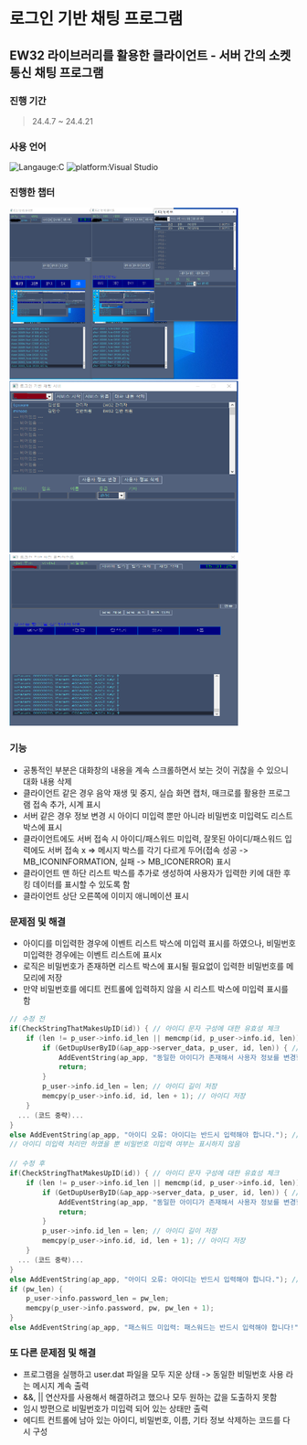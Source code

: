 # 로그인 기반 채팅 프로그램<br>
## EW32 라이브러리를 활용한 클라이언트 - 서버 간의 소켓 통신 채팅 프로그램
### 진행 기간
> 24.4.7 ~ 24.4.21

### 사용 언어
![Langauge:C](https://img.shields.io/badge/Language-C-red) ![platform:Visual Studio](https://img.shields.io/badge/Platform-Visual_Studio-red)
<br>

### 진행한 챕터
<img src="03/Advanced_chatting_program.PNG" alt="Intro Screen" width="400px" height="300px"><img src="03/Server.PNG" alt="Intro Screen" width="400px" height="300px"><img src="03/client.PNG" alt="Intro Screen" width="400px" height="300px">
<br>

### 기능
- 공통적인 부분은 대화창의 내용을 계속 스크롤하면서 보는 것이 귀찮을 수 있으니 대화 내용 삭제
- 클라이언트 같은 경우 음악 재생 및 중지, 실습 화면 캡처, 매크로를 활용한 프로그램 접속 추가, 시계 표시
- 서버 같은 경우 정보 변경 시 아이디 미입력 뿐만 아니라 비밀번호 미입력도 리스트 박스에 표시
- 클라이언트에도 서버 접속 시 아이디/패스워드 미입력, 잘못된 아이디/패스워드 입력에도 서버 접속 x
=> 메시지 박스를 각기 다르게 두어(접속 성공 -> MB_ICONINFORMATION, 실패 -> MB_ICONERROR) 표시
- 클라이언트 맨 하단 리스트 박스를 추가로 생성하여 사용자가 입력한 키에 대한 후킹 데이터를 표시할 수 있도록 함
- 클라이언트 상단 오른쪽에 이미지 애니메이션 표시

### 문제점 및 해결
- 아이디를 미입력한 경우에 이벤트 리스트 박스에 미입력 표시를 하였으나, 비밀번호 미입력한 경우에는 이벤트 리스트에 표시x
- 로직은 비밀번호가 존재하면 리스트 박스에 표시될 필요없이 입력한 비밀번호를 메모리에 저장
- 만약 비밀번호를 에디트 컨트롤에 입력하지 않을 시 리스트 박스에 미입력 표시를 함
```c
// 수정 전
if(CheckStringThatMakesUpID(id)) { // 아이디 문자 구성에 대한 유효성 체크
    if (len != p_user->info.id_len || memcmp(id, p_user->info.id, len)) { // 아이디 변경 여부 체크
        if (GetDupUserByID(&ap_app->server_data, p_user, id, len)) { // 이미 사용된 아이디인지 체크
            AddEventString(ap_app, "동일한 아이디가 존재해서 사용자 정보를 변경할 수 없습니다.");
            return;
        }
        p_user->info.id_len = len; // 아이디 길이 저장
        memcpy(p_user->info.id, id, len + 1); // 아이디 저장
    }
  ... (코드 중략)...
}
else AddEventString(ap_app, "아이디 오류: 아이디는 반드시 입력해야 합니다."); // 아이디 미입력 처리
// 아이디 미입력 처리만 하였을 뿐 비밀번호 미입력 여부는 표시하지 않음

// 수정 후
if(CheckStringThatMakesUpID(id)) { // 아이디 문자 구성에 대한 유효성 체크
    if (len != p_user->info.id_len || memcmp(id, p_user->info.id, len)) { // 아이디 변경 여부 체크
        if (GetDupUserByID(&ap_app->server_data, p_user, id, len)) { // 이미 사용된 아이디인지 체크
            AddEventString(ap_app, "동일한 아이디가 존재해서 사용자 정보를 변경할 수 없습니다.");
            return;
        }
        p_user->info.id_len = len; // 아이디 길이 저장
        memcpy(p_user->info.id, id, len + 1); // 아이디 저장
    }
  ... (코드 중략)...
}
else AddEventString(ap_app, "아이디 오류: 아이디는 반드시 입력해야 합니다."); // 아이디 미입력 처리
if (pw_len) {
    p_user->info.password_len = pw_len;
    memcpy(p_user->info.password, pw, pw_len + 1);
}
else AddEventString(ap_app, "패스워드 미입력: 패스워드는 반드시 입력해야 합니다!"); // 비밀번호 미입력 처리
```

### 또 다른 문제점 및 해결
- 프로그램을 실행하고 user.dat 파일을 모두 지운 상태 -> 동일한 비밀번호 사용 라는 메시지 계속 출력
- &&, || 연산자를 사용해서 해결하려고 했으나 모두 원하는 값을 도출하지 못함
- 임시 방편으로 비밀번호가 미입력 되어 있는 상태만 출력
- 에디트 컨트롤에 남아 있는 아이디, 비밀번호, 이름, 기타 정보 삭제하는 코드를 다시 구성
